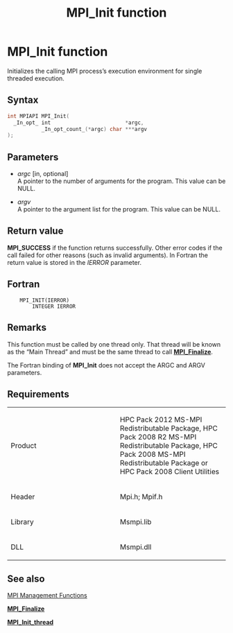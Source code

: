 ﻿---
title: MPI_Init function
TOCTitle: MPI_Init function
ms:assetid: 4b88878f-b15c-421e-bad0-21353b516bb5
ms:mtpsurl: https://msdn.microsoft.com/en-us/library/Dn473419(v=VS.85)
ms:contentKeyID: 59360955
ms.date: 03/28/2018
mtps_version: v=VS.85
f1_keywords:
- MPI_INIT
- mpif/MPI_Init
- mpi/MPI_INIT
dev_langs:
- C++
- C
api_location:
- Msmpi.dll
api_name:
- MPI_Init
api_type:
- DLLExport
product:
- Windows
topic_type:
- apiref
- kbSyntax
product_family_name: VS
ROBOTS: INDEX,FOLLOW
---

# MPI\_Init function

Initializes the calling MPI process’s execution environment for single threaded execution.

## Syntax

``` c++
int MPIAPI MPI_Init(
  _In_opt_ int                        *argc,
           _In_opt_count_(*argc) char ***argv
);
```

## Parameters

  - *argc* \[in, optional\]  
    A pointer to the number of arguments for the program. This value can be NULL.

  - *argv*  
    A pointer to the argument list for the program. This value can be NULL.

## Return value

**MPI\_SUCCESS** if the function returns successfully. Other error codes if the call failed for other reasons (such as invalid arguments). In Fortran the return value is stored in the *IERROR* parameter.

## Fortran

``` FORTRAN
    MPI_INIT(IERROR)
        INTEGER IERROR
```

## Remarks

This function must be called by one thread only. That thread will be known as the “Main Thread” and must be the same thread to call [**MPI\_Finalize**](mpi-finalize-function.md).

The Fortran binding of **MPI\_Init** does not accept the ARGC and ARGV parameters.

## Requirements

<table>
<colgroup>
<col style="width: 50%" />
<col style="width: 50%" />
</colgroup>
<tbody>
<tr class="odd">
<td><p>Product</p></td>
<td><p>HPC Pack 2012 MS-MPI Redistributable Package, HPC Pack 2008 R2 MS-MPI Redistributable Package, HPC Pack 2008 MS-MPI Redistributable Package or HPC Pack 2008 Client Utilities</p></td>
</tr>
<tr class="even">
<td><p>Header</p></td>
<td>Mpi.h;
Mpif.h</td>
</tr>
<tr class="odd">
<td><p>Library</p></td>
<td>Msmpi.lib</td>
</tr>
<tr class="even">
<td><p>DLL</p></td>
<td>Msmpi.dll</td>
</tr>
</tbody>
</table>


## See also

[MPI Management Functions](mpi-management-functions.md)

[**MPI\_Finalize**](mpi-finalize-function.md)

[**MPI\_Init\_thread**](mpi-init-thread-function.md)

